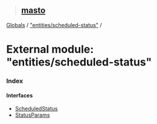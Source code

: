 > ## [masto](../README.md)

[Globals](../globals.md) / ["entities/scheduled-status"](_entities_scheduled_status_.md) /

# External module: "entities/scheduled-status"

### Index

#### Interfaces

* [ScheduledStatus](../interfaces/_entities_scheduled_status_.scheduledstatus.md)
* [StatusParams](../interfaces/_entities_scheduled_status_.statusparams.md)